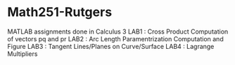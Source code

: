 # Math251-Rutgers
MATLAB assignments done in Calculus 3
LAB1 : Cross Product Computation of vectors pq and pr
LAB2 : Arc Length Paramentrization Computation and Figure
LAB3 : Tangent Lines/Planes on Curve/Surface
LAB4 : Lagrange Multipliers
